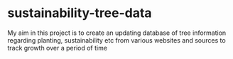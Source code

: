 # sustainability-tree-data
My aim in this project is to create an updating database of tree information regarding planting, sustainability etc from various websites and sources to track growth over a period of time
